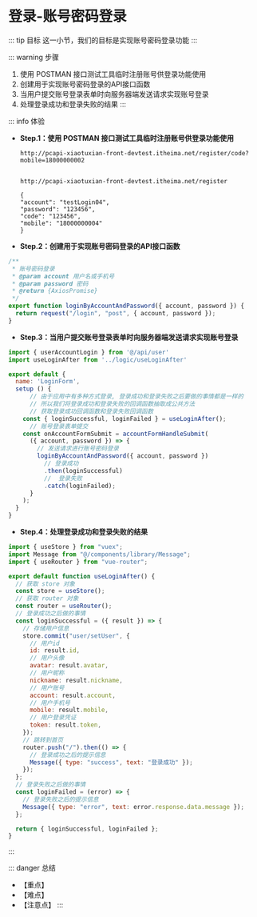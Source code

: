 # 登录-账号密码登录

::: tip 目标
这一小节，我们的目标是实现账号密码登录功能
:::

::: warning 步骤

1. 使用 POSTMAN 接口测试工具临时注册账号供登录功能使用
2. 创建用于实现账号密码登录的API接口函数
3. 当用户提交账号登录表单时向服务器端发送请求实现账号登录
4. 处理登录成功和登录失败的结果
:::

::: info 体验

* **Step.1：使用 POSTMAN 接口测试工具临时注册账号供登录功能使用**

  ```text
  http://pcapi-xiaotuxian-front-devtest.itheima.net/register/code?mobile=18000000002
  ```

  ```text

  http://pcapi-xiaotuxian-front-devtest.itheima.net/register

  {
  "account": "testLogin04",
  "password": "123456",
  "code": "123456",
  "mobile": "18000000004"
  }
  ```

* **Step.2：创建用于实现账号密码登录的API接口函数**

```js
/**
 * 账号密码登录
 * @param account 用户名或手机号
 * @param password 密码
 * @return {AxiosPromise}
 */
export function loginByAccountAndPassword({ account, password }) {
  return request("/login", "post", { account, password });
}


```

* **Step.3：当用户提交账号登录表单时向服务器端发送请求实现账号登录**

```js
import { userAccountLogin } from '@/api/user'
import useLoginAfter from '../logic/useLoginAfter'

export default {
  name: 'LoginForm',
  setup () {
      // 由于应用中有多种方式登录, 登录成功和登录失败之后要做的事情都是一样的
      // 所以我们将登录成功和登录失败的回调函数抽取成公共方法
      // 获取登录成功回调函数和登录失败回调函数
    const { loginSuccessful, loginFailed } = useLoginAfter();
      // 账号登录表单提交
    const onAccountFormSubmit = accountFormHandleSubmit(
      ({ account, password }) => {
        // 发送请求进行账号密码登录
        loginByAccountAndPassword({ account, password })
          // 登录成功
          .then(loginSuccessful)
          //  登录失败
          .catch(loginFailed);
      }
    );
  }
}
```

* **Step.4：处理登录成功和登录失败的结果**

```js
import { useStore } from "vuex";
import Message from "@/components/library/Message";
import { useRouter } from "vue-router";

export default function useLoginAfter() {
  // 获取 store 对象
  const store = useStore();
  // 获取 router 对象
  const router = useRouter();
  // 登录成功之后做的事情
  const loginSuccessful = ({ result }) => {
    // 存储用户信息
    store.commit("user/setUser", {
      // 用户id
      id: result.id,
      // 用户头像
      avatar: result.avatar,
      // 用户昵称
      nickname: result.nickname,
      // 用户账号
      account: result.account,
      // 用户手机号
      mobile: result.mobile,
      // 用户登录凭证
      token: result.token,
    });
    // 跳转到首页
    router.push("/").then(() => {
      // 登录成功之后的提示信息
      Message({ type: "success", text: "登录成功" });
    });
  };
  // 登录失败之后做的事情
  const loginFailed = (error) => {
    // 登录失败之后的提示信息
    Message({ type: "error", text: error.response.data.message });
  };

  return { loginSuccessful, loginFailed };
}


```

:::

::: danger 总结
* 【重点】
* 【难点】
* 【注意点】
:::